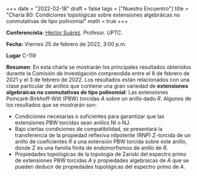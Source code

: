 +++
date      = "2022-02-18"
draft     = false
tags      = ["Nuestro Encuentro"]
title     = "Charla 80: Condiciones topológicas sobre extensiones algebráicas no conmutativas de tipo polinomial"
math      = true
+++

**Conferencista:** [Héctor Suárez](https://matematicas.netlify.app/authors/suarez-h/). Profesor. UPTC. 

**Fecha:** Viernes 25 de febrero de 2022, 3:00 p.m.

**Lugar** C-119

**Resumen**: En esta charla se mostrarán los principales resultados obtenidos durante la Comisión de Investigación comprendida entre el 8 de febrero de 2021 y el 3 de febrero de 2022. Los resultados están relacionados con una clase particular de anillos que contiene una gran variedad de **extensiones algebraicas no conmutativas de tipo polinomial**: Las extensiones Poincaré-Birkhoff-Witt (PBW) torcidas $A$ sobre un anillo dado $R$. Algunos de los resultados que se mostrarán son:

+ Condiciones necesarias o suficientes para garantizar que las extensiones PBW torcidas sean anillos NI o NJ.
+ Bajo ciertas condiciones de compatibilidad, se presentará la transferencia de la propiedad reflexiva nilpotente (RNP) $\Sigma$-torcida de un anillo de coeficientes $R$ a una extensión PBW torcida sobre este anillo, donde $\Sigma$ es una familia finita de endomorfismos de anillo de $R$.
+ Propiedades topológicas de la topología de Zariski del espectro primo de extensiones PBW torcidas $A$ y propiedades algebraicas de $A$ que se pueden deducir de propiedades topológicas del espectro primo de $A$.
